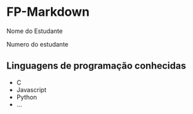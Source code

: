 # FP-Markdown

Nome do Estudante
    
Numero do estudante

## Linguagens de programação conhecidas

* C
* Javascript
* Python
* ...

